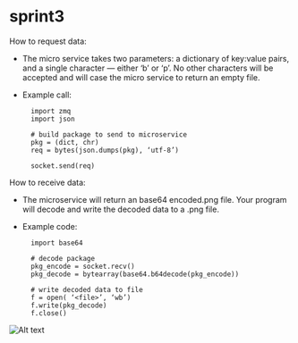 # sprint3

How to request data:

- The micro service takes two parameters: a dictionary of key:value pairs, and a single character — either ‘b’ or ‘p’. No other characters will be accepted and will case the micro service to return an empty file.
- Example call:
		
		import zmq
		import json
		
		# build package to send to microservice
		pkg = (dict, chr)
		req = bytes(json.dumps(pkg), ‘utf-8’)

		socket.send(req)

How to receive data:
- The microservice will return an base64 encoded.png file. Your program will decode and write the decoded data to a .png file.
- Example code:
		
	    import base64
		
	    # decode package
	    pkg_encode = socket.recv()		
        pkg_decode = bytearray(base64.b64decode(pkg_encode))

	    # write decoded data to file		
        f = open( ‘<file>’, ‘wb’)
	    f.write(pkg_decode)
	    f.close()

![Alt text](/git/uml_microservice.jpg?raw=true "UML")